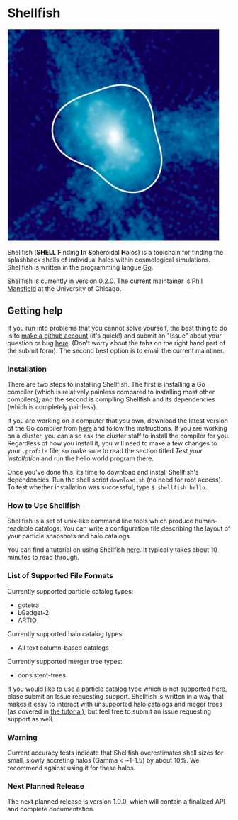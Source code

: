 # Shellfish

![The splashback shell around a Milky Way-sized halo](shell.png)

Shellfish (**SHELL** **F**inding **I**n **S**pheroidal **H**alos) is a toolchain for finding
the splashback shells of individual halos within cosmological simulations. Shellfish
is written in the programming langue [Go](https://golang.org/).

Shellfish is currently in version 0.2.0. The current maintainer is
[Phil Mansfield](http://astro.uchicago.edu/people/philip-mansfield.php) at the
University of Chicago.

## Getting help

If you run into problems that you cannot solve yourself, the best thing to do is to
[make a github account](github.com/join) (it's quick!) and submit an "Issue" about
your question or bug [here](https://github.com/phil-mansfield/shellfish/issues).
(Don't worry about the tabs on the right hand part of the submit form). The
second best option is to email the current maintiner.

### Installation

There are two steps to installing Shellfish. The first is installing a Go compiler
(which is relatively painless compared to installing most other compilers), and the
second is compiling Shellfish and its dependencies (which is completely painless).

If you are working on a computer that you own, download the latest version of the Go
compiler from [here](https://golang.org/doc/install) and follow the instructions.
If you are working on a cluster, you can also ask the cluster staff to install the
compiler for you. Regardless of how you install it, you will need to make a few changes
to your `.profile` file, so make sure to read the section titled *Test your installation*
and run the hello world program there.

Once you've done this, its time to download and install Shellfish's dependencies. Run
the shell script `download.sh` (no need for root access). To test whether installation
was successful, type `$ shellfish hello`.

### How to Use Shellfish

Shellfish is a set of unix-like command line tools which produce human-readable catalogs.
You can write a configuration file describing the layout of your particle snapshots and
halo catalogs

You can find a tutorial on using Shellfish [here](https://github.com/phil-mansfield/shellfish/blob/master/doc/tutorial.md).
It typically takes about 10 minutes to read through.

### List of Supported File Formats

Currently supported particle catalog types:

* gotetra
* LGadget-2
* ARTIO

Currently supported halo catalog types:

* All text column-based catalogs

Currently supported merger tree types:

* consistent-trees

If you would like to use a particle catalog type which is not supported here,
plase submit an Issue requesting support. Shellfish is written in a way that
makes it easy to interact with unsupported halo catalogs and meger trees (as
covered in [the tutorial](https://github.com/phil-mansfield/shellfish/blob/master/doc/tutorial.md)),
but feel free to submit an issue requesting support as well.

### Warning

Current accuracy tests indicate that Shellfish overestimates shell sizes for
small, slowly accreting halos (Gamma < ~1-1.5) by about 10%. We recommend against
using it for these halos.

### Next Planned Release

The next planned release is version 1.0.0, which will contain a finalized API and
complete documentation.
